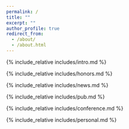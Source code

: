 ```yaml
---
permalink: /
title: ""
excerpt: ""
author_profile: true
redirect_from: 
  - /about/
  - /about.html
---
```


<span class='anchor' id='about-me'></span>
{% include_relative includes/intro.md %}

{% include_relative includes/honors.md %}

{% include_relative includes/news.md %}

{% include_relative includes/pub.md %}

{% include_relative includes/conference.md %}

{% include_relative includes/personal.md %}